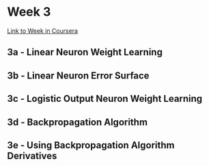 # Week 3

[Link to Week in Coursera](https://www.coursera.org/learn/neural-networks/home/week/3)

## 3a - Linear Neuron Weight Learning

## 3b - Linear Neuron Error Surface

## 3c - Logistic Output Neuron Weight Learning

## 3d - Backpropagation Algorithm

## 3e - Using Backpropagation Algorithm Derivatives



